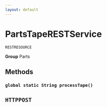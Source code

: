 ```yaml
---
layout: default
---
```

# PartsTapeRESTService

`RESTRESOURCE`



**Group** Parts

## Methods
### `global static String processTape()`

`HTTPPOST`
---
